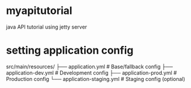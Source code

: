 # myapitutorial
java API tutorial using jetty server

# setting application config
src/main/resources/
├── application.yml          # Base/fallback config
├── application-dev.yml      # Development config
├── application-prod.yml     # Production config
└── application-staging.yml  # Staging config (optional)